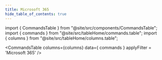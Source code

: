 ```yaml
---
title: Microsoft 365
hide_table_of_contents: true
---
```


import { CommandsTable } from "@site/src/components/CommandsTable";
import { commands } from "@site/src/tableHome/commands.table";
import { columns } from "@site/src/tableHome/columns.table";

<CommandsTable
columns={columns}
data={ commands }
applyFilter = 'Microsoft 365'
/>
